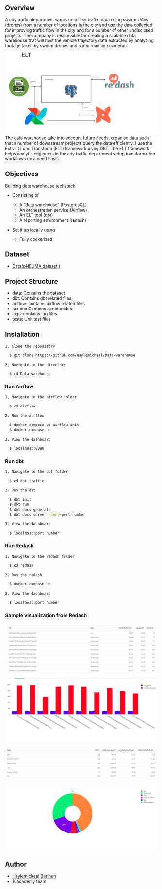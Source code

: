 
## Overview
A city traffic department wants to collect traffic data using swarm UAVs (drones) from a number of locations in the city and use the data collected for improving traffic flow in the city and for a number of other undisclosed projects. The company is responsible for creating a scalable data warehouse that will host the vehicle trajectory data extracted by analysing footage taken by swarm drones and static roadside cameras. 
![Project design diagram](https://github.com/Haylemicheal/Data-warehouse/blob/main/images/design.png)
The data warehouse take into account future needs, organise data such that a number of downstream projects query the data efficiently. I use the Extract Load Transform (ELT) framework using DBT. The ELT framework helps analytic engineers in the city traffic department setup transformation workflows on a need basis. 




## Objectives

Building data warehouse techstack
- Consisting of
    
    - A “data warehouse” (PostgresQL)
    - An orchestration service (Airflow)
    - An ELT tool (dbt)
    - A reporting environment (redash)
- Set it up locally using 
    - Fully dockerized 

##  Dataset
- [Data(pNEUMA dataset )](https://open-traffic.epfl.ch/index.php/downloads/#1599047632450-ebe509c8-1330)
## Project Structure
- data: Contains the dataset
- dbt: Contains dbt related files
- airflow: contains airflow related files
- scripts: Contains script codes
- logs: contains log files
- tests: Unit test files
## Installation

    1. Clone the repository
```bash
  $ git clone https://github.com/Haylemicheal/Data-warehouse
```
    2. Navigate to the directory
```bash
  $ cd Data-warehouse
```
### Run Airflow
    1. Navigate to the airflow folder
```bash
  $ cd airflow
```
    2. Run the airflow
```bash
  $ docker-compose up airflow-init 
  $ docker-compose up
```
    3. View the dashboard
```bash
  $ localhost:8080
```
### Run dbt
    1. Navigate to the dbt folder
```bash
  $ cd dbt_traffic
```
    2. Run the dbt
```bash
  $ dbt init
  $ dbt run 
  $ dbt docs generate
  $ dbt docs serve --port=port number
```
    3. View the dashboard
```bash
  $ localhost:port number
```
### Run Redash
    1. Navigate to the redash folder
```bash
  $ cd redash
```
    2. Run the redash
```bash
  $ docker-compose up
```
    3. View the dashboard
```bash
  $ localhost:port number
```
### Sample visualization from Redash
![Fastest Vehicles Table](https://github.com/Haylemicheal/Data-warehouse/blob/main/images/fastvehicle%20table.png)
![Fastest Vehicles Bar graph](https://github.com/Haylemicheal/Data-warehouse/blob/main/images/fast%20vehicles%20bar.png)
![Distribution of the Vehicles table](https://github.com/Haylemicheal/Data-warehouse/blob/main/images/dist_table.png)
![Distribution of the Vehicles piechart](https://github.com/Haylemicheal/Data-warehouse/blob/main/images/piechart.png)
    
## Author

- [Haylemicheal Berihun](https://www.linkedin.com/in/haylemicheal-berihun-a20320aa)
- 10academy team
